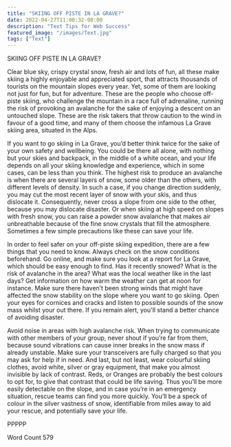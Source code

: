 ```yaml
---
title: "SKIING OFF PISTE IN LA GRAVE?"
date: 2022-04-27T11:00:32-08:00
description: "Text Tips for Web Success"
featured_image: "/images/Text.jpg"
tags: ["Text"]
---
```


SKIING OFF PISTE IN LA GRAVE?


Clear blue sky, crispy crystal snow, fresh air and lots of fun, all these make skiing a highly enjoyable and appreciated sport, that attracts thousands of tourists on the mountain slopes every year. Yet, some of them are looking not just for fun, but for adventure.  These are the people who choose off-piste skiing, who challenge the mountain in a race full of adrenaline, running the risk of provoking an avalanche for the sake of enjoying a descent on an untouched slope.  These are the risk takers that throw caution to the wind in favour of a good time, and many of them choose the infamous La Grave skiing area, situated in the Alps.

If you want to go skiing in La Grave, you’d better think twice for the sake of your own safety and wellbeing.  You could be there all alone, with nothing but your skies and backpack, in the middle of a white ocean, and your life depends on all your skiing knowledge and experience, which in some cases, can be less than you think. The highest risk to produce an avalanche is when there are several layers of snow, some older than the others, with different levels of density. In such a case, if you change direction suddenly, you may cut the most recent layer of snow with your skis, and thus dislocate it. Consequently, never cross a slope from one side to the other, because you may dislocate disaster. Or when skiing at high speed on slopes with fresh snow, you can raise a powder snow avalanche that makes air unbreathable because of the fine snow crystals that fill the atmosphere. Sometimes a few simple precautions like these can save your life.

In order to feel safer on your off-piste skiing expedition, there are a few things that you need to know. Always check on the snow conditions beforehand. Go online, and make sure you look at a report for La Grave, which should be easy enough to find. Has it recently snowed? What is the risk of avalanche in the area? What was the local weather like in the last days? Get information on how warm the weather can get at noon for instance. Make sure there haven’t been strong winds that might have affected the snow stability on the slope where you want to go skiing. Open your eyes for cornices and cracks and listen to possible sounds of the snow mass whilst your out there.  If you remain alert, you'll stand a better chance of avoiding disaster.

Avoid noise in areas with high avalanche risk. When trying to communicate with other members of your group, never shout if you’re far from them, because sound vibrations can cause inner breaks in the snow mass if already unstable. Make sure your transceivers are fully charged so that you may ask for help if in need. And last, but not least, wear colourful skiing clothes, avoid white, silver or gray equipment, that make you almost invisible by lack of contrast.  Reds, or Oranges are probably the best colours to opt for, to give that contrast that could be life saving. Thus you’ll be more easily detectable on the slope, and in case you’re in an emergency situation, rescue teams can find you more quickly. You’ll be a speck of colour in the silver vastness of snow, identifiable from miles away to aid your rescue, and potentially save your life.

PPPPP

Word Count 579












